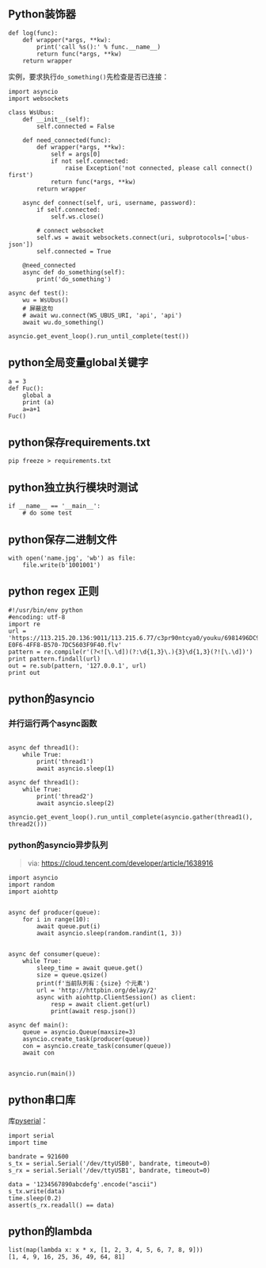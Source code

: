 

## Python装饰器

```
def log(func):
    def wrapper(*args, **kw):
        print('call %s():' % func.__name__)
        return func(*args, **kw)
    return wrapper
```

实例，要求执行`do_something()`先检查是否已连接：

```
import asyncio
import websockets

class WsUbus:
    def __init__(self):
        self.connected = False

    def need_connected(func):
        def wrapper(*args, **kw):
            self = args[0]
            if not self.connected:
                raise Exception('not connected, please call connect() first')
            return func(*args, **kw)
        return wrapper

    async def connect(self, uri, username, password):
        if self.connected:
            self.ws.close()

        # connect websocket
        self.ws = await websockets.connect(uri, subprotocols=['ubus-json'])
        self.connected = True

    @need_connected
    async def do_something(self):
        print('do_something')

async def test():
    wu = WsUbus()
    # 屏蔽这句
    # await wu.connect(WS_UBUS_URI, 'api', 'api')
    await wu.do_something()

asyncio.get_event_loop().run_until_complete(test())

```

## python全局变量global关键字

```
a = 3
def Fuc():
	global a
    print (a)
    a=a+1
Fuc()
```

## python保存requirements.txt

```
pip freeze > requirements.txt
```



## python独立执行模块时测试

```
if __name__ == '__main__':
    # do some test
```



## python保存二进制文件



```
with open('name.jpg', 'wb') as file:
    file.write(b'1001001')
```



## python regex 正则

```
#!/usr/bin/env python
#encoding: utf-8
import re
url = 'https://113.215.20.136:9011/113.215.6.77/c3pr90ntcya0/youku/6981496DC9913B8321BFE4A4E73/0300010E0C51F10D86F80703BAF2B1ADC67C80-E0F6-4FF8-B570-7DC5603F9F40.flv'
pattern = re.compile(r'(?<![\.\d])(?:\d{1,3}\.){3}\d{1,3}(?![\.\d])')
print pattern.findall(url)
out = re.sub(pattern, '127.0.0.1', url)
print out
```





## python的asyncio



### 并行运行两个async函数

```

async def thread1():
	while True:
		print('thread1')
		await asyncio.sleep(1)
	
async def thread1():
	while True:
		print('thread2')
		await asyncio.sleep(2)
	
asyncio.get_event_loop().run_until_complete(asyncio.gather(thread1(), thread2()))
```



### python的asyncio异步队列

> via: https://cloud.tencent.com/developer/article/1638916

```
import asyncio
import random
import aiohttp


async def producer(queue):
    for i in range(10):
        await queue.put(i)
        await asyncio.sleep(random.randint(1, 3))


async def consumer(queue):
    while True:
        sleep_time = await queue.get()
        size = queue.qsize()
        print(f'当前队列有：{size} 个元素')
        url = 'http://httpbin.org/delay/2'
        async with aiohttp.ClientSession() as client:
            resp = await client.get(url)
            print(await resp.json())

async def main():
    queue = asyncio.Queue(maxsize=3)
    asyncio.create_task(producer(queue))
    con = asyncio.create_task(consumer(queue))
    await con


asyncio.run(main())
```



## python串口库

库[pyserial](https://pyserial.readthedocs.io/en/latest/shortintro.html)：

```
import serial
import time

bandrate = 921600
s_tx = serial.Serial('/dev/ttyUSB0', bandrate, timeout=0)
s_rx = serial.Serial('/dev/ttyUSB1', bandrate, timeout=0)

data = '1234567890abcdefg'.encode("ascii")
s_tx.write(data)
time.sleep(0.2)
assert(s_rx.readall() == data)

```



## python的lambda

```
list(map(lambda x: x * x, [1, 2, 3, 4, 5, 6, 7, 8, 9]))
[1, 4, 9, 16, 25, 36, 49, 64, 81]
```

